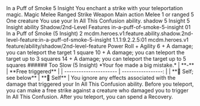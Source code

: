 <ability>
  <name>In a Puff of Smoke</name>
  <cost>5 Insight</cost>
  <flavor>You enchant a strike with your teleportation magic.</flavor>
  <keywords>
    <keyword>Magic</keyword>
    <keyword>Melee</keyword>
    <keyword>Ranged</keyword>
    <keyword>Strike</keyword>
    <keyword>Weapon</keyword>
  </keywords>
  <type>Main action</type>
  <distance>Melee 1 or ranged 5</distance>
  <target>One creature</target>
  <trigger>You use your In All This Confusion ability.</trigger>
  <metadata>
    <class>shadow</class>
    <cost>5 Insight</cost>
    <cost_amount>5</cost_amount>
    <cost_resource>Insight</cost_resource>
    <feature_type>ability</feature_type>
    <file_dpath>Shadow/2nd-Level Features</file_dpath>
    <item_id>in-a-puff-of-smoke-5-insight</item_id>
    <item_index>01</item_index>
    <item_name>In a Puff of Smoke (5 Insight)</item_name>
    <level>2</level>
    <scc>mcdm.heroes.v1:feature.ability.shadow.2nd-level-feature:in-a-puff-of-smoke-5-insight</scc>
    <scdc>1.1.1:9.2.2.5:01</scdc>
    <source>mcdm.heroes.v1</source>
    <type>feature/ability/shadow/2nd-level-feature</type>
  </metadata>
  <effects>
    <effect type="roll">
      <roll>Power Roll + Agility</roll>
      <t1>6 + A damage; you can teleport the target 1 square</t1>
      <t2>10 + A damage; you can teleport the target up to 3 squares</t2>
      <t3>14 + A damage; you can teleport the target up to 5 squares</t3>
    </effect>
    <effect type="mundane">###### Too Slow (5 Insight)
*Your foe made a big mistake.*
| **-**                  | **Free triggered** |
| ---------------------- | -----------------: |
| **📏 Self; see below** |        **🎯 Self** |</effect>
    <effect type="mundane">You ignore any effects associated with the damage that triggered your In All This Confusion ability. Before you teleport, you can make a free strike against a creature who damaged you to trigger In All This Confusion. After you teleport, you can spend a Recovery.</effect>
  </effects>
</ability>
